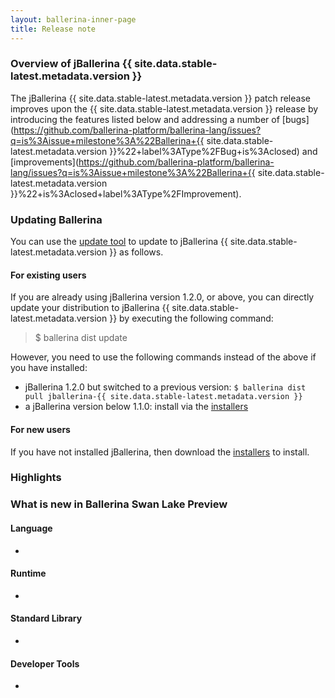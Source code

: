 ```yaml
---
layout: ballerina-inner-page
title: Release note
---
```

### Overview of jBallerina {{ site.data.stable-latest.metadata.version }}
The jBallerina {{ site.data.stable-latest.metadata.version }} patch release improves upon the {{ site.data.stable-latest.metadata.version }} release by introducing the features listed below and addressing a number of [bugs](https://github.com/ballerina-platform/ballerina-lang/issues?q=is%3Aissue+milestone%3A%22Ballerina+{{ site.data.stable-latest.metadata.version }}%22+label%3AType%2FBug+is%3Aclosed) and [improvements](https://github.com/ballerina-platform/ballerina-lang/issues?q=is%3Aissue+milestone%3A%22Ballerina+{{ site.data.stable-latest.metadata.version }}%22+is%3Aclosed+label%3AType%2FImprovement).

### Updating Ballerina

You can use the [update tool](/learn/keeping-ballerina-up-to-date/) to update to jBallerina {{ site.data.stable-latest.metadata.version }} as follows.

#### For existing users

If you are already using jBallerina version 1.2.0, or above, you can directly update your distribution to jBallerina {{ site.data.stable-latest.metadata.version }} by executing the following command:

> $ ballerina dist update

However, you need to use the following commands instead of the above if you have installed:

- jBallerina 1.2.0 but switched to a previous version: `$ ballerina dist pull jballerina-{{ site.data.stable-latest.metadata.version }}`
- a jBallerina version below 1.1.0: install via the [installers](/downloads/)

#### For new users

If you have not installed jBallerina, then download the [installers](/downloads/) to install.

### Highlights

### What is new in Ballerina Swan Lake Preview <VERSION>

#### Language
-

#### Runtime
-

#### Standard Library
- 

#### Developer Tools
- 

